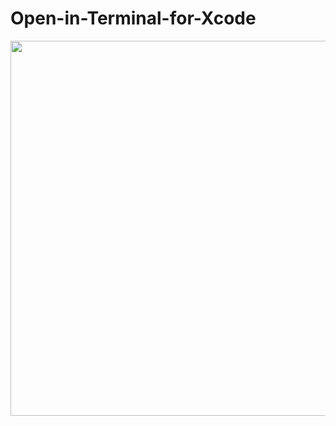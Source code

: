 # Open-in-Terminal-for-Xcode

<img width="600" src="https://github.com/user-attachments/assets/0e05a5c1-d7f5-4db2-80bd-c97026eb4538" />
